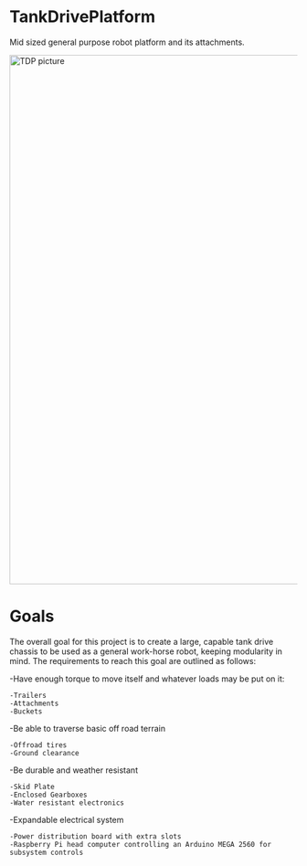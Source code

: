 # TankDrivePlatform
Mid sized general purpose robot platform and its attachments.

<img width="927" alt="TDP picture" src="https://github.com/user-attachments/assets/fc21cb75-32fa-48a9-9e93-b51e18124da0" />

# Goals
The overall goal for this project is to create a large, capable tank drive chassis to be used as a general work-horse robot, keeping modularity in mind.
The requirements to reach this goal are outlined as follows:

  -Have enough torque to move itself and whatever loads may be put on it:
  
    -Trailers
    -Attachments
    -Buckets

  -Be able to traverse basic off road terrain

    -Offroad tires
    -Ground clearance

  -Be durable and weather resistant

    -Skid Plate
    -Enclosed Gearboxes
    -Water resistant electronics

  -Expandable electrical system

    -Power distribution board with extra slots
    -Raspberry Pi head computer controlling an Arduino MEGA 2560 for subsystem controls
    
